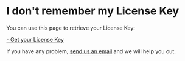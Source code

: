 # I don't remember my License Key

You can use this page to retrieve your License Key:

[- Get your License Key](https://admin.trainyourears.com/download)

If you have any problem, [send us an email](https://www.trainyourears.com/contact/) and we will help you out.

